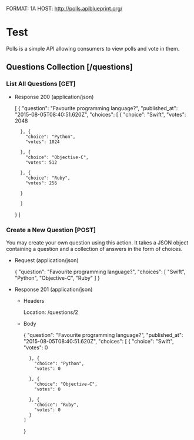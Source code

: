 FORMAT: 1A
HOST: http://polls.apiblueprint.org/

# Test

Polls is a simple API allowing consumers to view polls and vote in them.

## Questions Collection [/questions]

### List All Questions [GET]

+ Response 200 (application/json)

  [
    {
      "question": "Favourite programming language?",
        "published_at": "2015-08-05T08:40:51.620Z",
        "choices": [
        {
          "choice": "Swift",
          "votes": 2048

        }, {
          "choice": "Python",
          "votes": 1024

        }, {
          "choice": "Objective-C",
          "votes": 512

        }, {
          "choice": "Ruby",
          "votes": 256

        }

        ]
    }
  ]

### Create a New Question [POST]
You may create your own question using this action. It takes a JSON
object containing a question and a collection of answers in the
form of choices.

+ Request (application/json)

  {
    "question": "Favourite programming language?",
      "choices": [
        "Swift",
        "Python",
        "Objective-C",
        "Ruby"
      ]
  }

+ Response 201 (application/json)

  + Headers

    Location: /questions/2

  + Body

    {
      "question": "Favourite programming language?",
        "published_at": "2015-08-05T08:40:51.620Z",
        "choices": [
          {
            "choice": "Swift",
            "votes": 0

          }, {
            "choice": "Python",
            "votes": 0

          }, {
            "choice": "Objective-C",
            "votes": 0

          }, {
            "choice": "Ruby",
            "votes": 0
          }
        ]
    }
